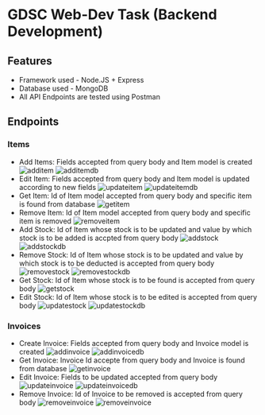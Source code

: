 # GDSC Web-Dev Task (Backend Development)

## Features
- Framework used - Node.JS + Express
- Database used - MongoDB
- All API Endpoints are tested using Postman

## Endpoints
### Items
- Add Items: Fields accepted from query body and Item model is created
  ![additem](https://github.com/omanaokar/gdsc-web-dev-task/assets/37632805/7878f92c-f5d7-4459-ae74-35b65f708516)
  ![additemdb](https://github.com/omanaokar/gdsc-web-dev-task/assets/37632805/ebadf631-7184-4e31-9068-a0ce19a212c6)
- Edit Item: Fields accepted from query body and Item model is updated according to new fields
  ![updateitem](https://github.com/omanaokar/gdsc-web-dev-task/assets/37632805/d26e9e91-4bb8-46e6-9753-e3be7eb7c0c1)
  ![updateitemdb](https://github.com/omanaokar/gdsc-web-dev-task/assets/37632805/ff59d3d3-1020-47e0-ad35-5e2313f88380)
- Get Item: Id of Item model accepted from query body and specific item is found from database
  ![getitem](https://github.com/omanaokar/gdsc-web-dev-task/assets/37632805/ee22c757-529a-462c-8f9f-2af50be9eb8c)
- Remove Item: Id of Item model accepted from query body and specific item is removed
 ![removeitem](https://github.com/omanaokar/gdsc-web-dev-task/assets/37632805/26009564-6b46-4308-85a9-843a068c2286)
- Add Stock: Id of Item whose stock is to be updated and value by which stock is to be added is accpted from query body
  ![addstock](https://github.com/omanaokar/gdsc-web-dev-task/assets/37632805/d6bcf5fd-aab9-4001-8679-c4ed94385f30)
  ![addstockdb](https://github.com/omanaokar/gdsc-web-dev-task/assets/37632805/c296194f-4b47-4b50-aa37-3a57dc1bbfdd)
- Remove Stock: Id of Item whose stock is to be updated and value by which stock is to be deducted is accepted from query body
  ![removestock](https://github.com/omanaokar/gdsc-web-dev-task/assets/37632805/506b4907-e887-485b-af4a-d82ca65b1dcc)
  ![removestockdb](https://github.com/omanaokar/gdsc-web-dev-task/assets/37632805/5930e0ce-cbc1-4bc7-bb9f-19de95e50ad9)
- Get Stock: Id of Item whose stock is to be found is accepted from query body
  ![getstock](https://github.com/omanaokar/gdsc-web-dev-task/assets/37632805/08099cf0-4af3-415b-8887-b904eb897b81)
- Edit Stock: Id of Item whose stock is to be edited is accepted from query body
  ![updatestock](https://github.com/omanaokar/gdsc-web-dev-task/assets/37632805/82edbe00-33c9-4e3e-8bf3-b386561ac81e)
  ![updatestockdb](https://github.com/omanaokar/gdsc-web-dev-task/assets/37632805/af7337f5-29b3-44a9-921f-76f9fb7638c9)

### Invoices
- Create Invoice: Fields accepted from query body and Invoice model is created
  ![addinvoice](https://github.com/omanaokar/gdsc-web-dev-task/assets/37632805/22cbeeac-2339-4a95-a5ea-1186ad2c576a)
  ![addinvoicedb](https://github.com/omanaokar/gdsc-web-dev-task/assets/37632805/39333bba-ebe1-4667-81f8-74cbd1ae070a)
- Get Invoice: Invoice Id accepte from query body and Invoice is found from database
  ![getinvoice](https://github.com/omanaokar/gdsc-web-dev-task/assets/37632805/b72611f5-80da-46c3-9e83-e6c9ffca55d5)
- Edit Invoice: Fields to be updated accepted from query body
  ![updateinvoice](https://github.com/omanaokar/gdsc-web-dev-task/assets/37632805/acb8c9d0-5c1a-40fc-8522-e30d2cc1fcf4)
  ![updateinvoicedb](https://github.com/omanaokar/gdsc-web-dev-task/assets/37632805/6ea3eed6-11b9-49e4-b91f-b303d777117b)
- Remove Invoice: Id of Invoice to be removed is accepted from query body
  ![removeinvoice](https://github.com/omanaokar/gdsc-web-dev-task/assets/37632805/1dce4ec7-cf19-4c12-9ecd-aa1dee07e6af)
  ![removeinvoice](https://github.com/omanaokar/gdsc-web-dev-task/assets/37632805/34f8ce95-441d-4a6f-89fe-71ea8952740a)

